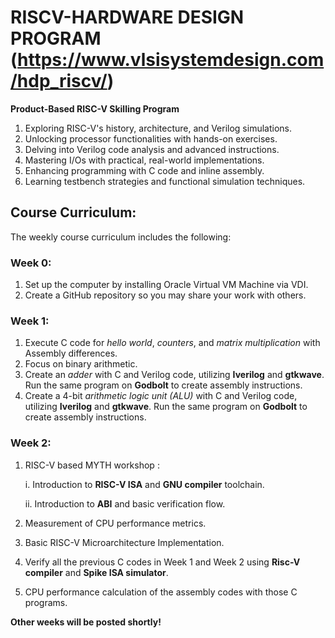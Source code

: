 # RISCV-HARDWARE DESIGN PROGRAM (https://www.vlsisystemdesign.com/hdp_riscv/)
**Product-Based RISC-V Skilling Program**
1. Exploring RISC-V's history, architecture, and Verilog simulations.
2. Unlocking processor functionalities with hands-on exercises.
3. Delving into Verilog code analysis and advanced instructions.
4. Mastering I/Os with practical, real-world implementations.
5. Enhancing programming with C code and inline assembly.
6. Learning testbench strategies and functional simulation techniques.

## Course Curriculum: ##

The weekly course curriculum includes the following:

### Week 0: ###
1. Set up the computer by installing Oracle Virtual VM Machine via VDI.
2. Create a GitHub repository so you may share your work with others. 

### Week 1: ###
1. Execute C code for *hello world*, *counters*, and *matrix multiplication* with Assembly differences.
2. Focus on binary arithmetic.
3. Create an *adder* with C and Verilog code, utilizing **Iverilog** and **gtkwave**. Run the same program on **Godbolt** to create assembly instructions.
4. Create a 4-bit *arithmetic logic unit (ALU)* with C and Verilog code, utilizing **Iverilog** and **gtkwave**. Run the same program on **Godbolt** to create assembly instructions.

### Week 2: ###
1. RISC-V based MYTH workshop :
   
    i. Introduction to **RISC-V ISA** and **GNU compiler** toolchain.
   
    ii. Introduction to **ABI** and basic verification flow.
   
3. Measurement of CPU performance metrics.
4. Basic RISC-V Microarchitecture Implementation.
5. Verify all the previous C codes in Week 1 and Week 2 using **Risc-V compiler** and **Spike ISA simulator**.
6. CPU performance calculation of the assembly codes with those C programs.
   
**Other weeks will be posted shortly!**
